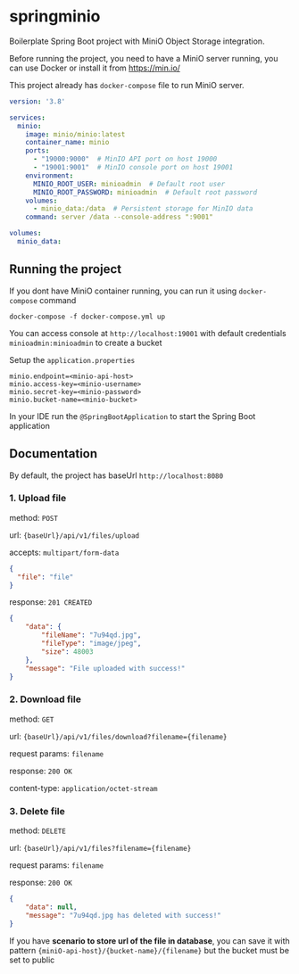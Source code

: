 # springminio

Boilerplate Spring Boot project with MiniO Object Storage integration.

Before running the project, you need to have a MiniO server running, you can use Docker or install it from https://min.io/

This project already has `docker-compose` file to run MiniO server.

```yaml
version: '3.8'

services:
  minio:
    image: minio/minio:latest
    container_name: minio
    ports:
      - "19000:9000"  # MinIO API port on host 19000
      - "19001:9001"  # MinIO console port on host 19001
    environment:
      MINIO_ROOT_USER: minioadmin  # Default root user
      MINIO_ROOT_PASSWORD: minioadmin  # Default root password
    volumes:
      - minio_data:/data  # Persistent storage for MinIO data
    command: server /data --console-address ":9001"

volumes:
  minio_data:
```

## Running the project

If you dont have MiniO container running, you can run it using `docker-compose` command

```shell
docker-compose -f docker-compose.yml up
```
You can access console at `http://localhost:19001` with default credentials `minioadmin:minioadmin` to create a bucket

Setup the `application.properties`

```properties
minio.endpoint=<minio-api-host>
minio.access-key=<minio-username>
minio.secret-key=<minio-password>
minio.bucket-name=<minio-bucket>
```

In your IDE run the `@SpringBootApplication` to start the Spring Boot application

## Documentation

By default, the project has baseUrl `http://localhost:8080`

### 1. Upload file 

method: `POST`

url: `{baseUrl}/api/v1/files/upload`

accepts: `multipart/form-data`

```json
{
  "file": "file"
}
```
response: `201 CREATED`

```json
{
    "data": {
        "fileName": "7u94qd.jpg",
        "fileType": "image/jpeg",
        "size": 48003
    },
    "message": "File uploaded with success!"
}
```

### 2. Download file

method: `GET`

url: `{baseUrl}/api/v1/files/download?filename={filename}`

request params: `filename`

response: `200 OK`

content-type: `application/octet-stream`

### 3. Delete file

method: `DELETE`

url: `{baseUrl}/api/v1/files?filename={filename}`

request params: `filename`

response: `200 OK`

```json
{
    "data": null,
    "message": "7u94qd.jpg has deleted with success!"
}
```

If you have **scenario to store url of the file in database**, you can save it with pattern `{miniO-api-host}/{bucket-name}/{filename}` but the bucket must be set to public